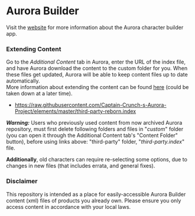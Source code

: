 # Aurora Builder
Visit the [website](http://www.aurorabuilder.com "Aurora Website") for more information about the Aurora character builder app.

### Extending Content
Go to the _Additional Content_ tab in Aurora, enter the URL of the index file, and have Aurora download the content to the custom folder for you. When these files get updated, Aurora will be able to keep content files up to date automatically. <br>
More information about extending the content can be found [here](http://aurorabuilder.com/content/ "Additional Content") (could be taken down at a later time).

- https://raw.githubusercontent.com/Captain-Crunch-s-Aurora-Project/elements/master/third-party-reborn.index

_**Warning:**_ Users who previously used content from now archived Aurora repository, must first delete following folders and files in "_custom_" folder (you can open it through the Additional Content tab's "Content Folder" button), before using links above: "third-party" folder, "_third-party.index_" file.

**Additionally**, old characters can require re-selecting some options, due to changes in new files (that includes errata, and general fixes).

### Disclaimer
This repository is intended as a place for easily-accessible Aurora Builder content (xml) files of products you already own. Please ensure you only access content in accordance with your local laws.

